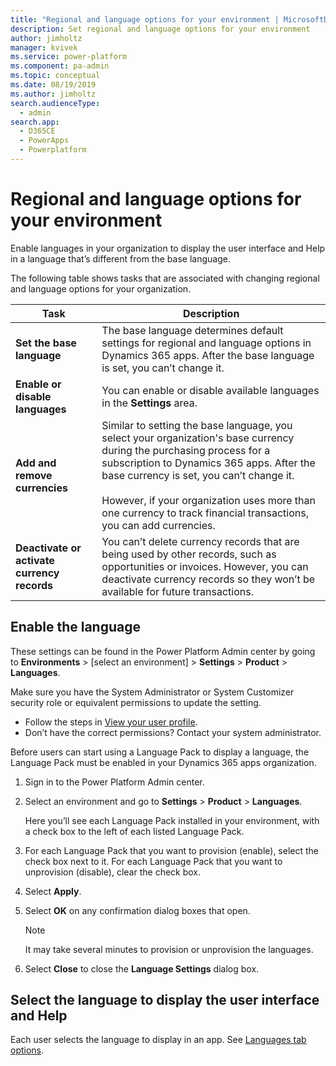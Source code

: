 ```yaml
---
title: "Regional and language options for your environment | MicrosoftDocs"
description: Set regional and language options for your environment 
author: jimholtz
manager: kvivek
ms.service: power-platform
ms.component: pa-admin
ms.topic: conceptual
ms.date: 08/19/2019
ms.author: jimholtz 
search.audienceType: 
  - admin
search.app: 
  - D365CE
  - PowerApps
  - Powerplatform
---
```

# Regional and language options for your environment 

Enable languages in your organization to display the user interface and Help in a language that’s different from the base language. 

The following table shows tasks that are associated with changing regional and language options for your organization.  

|Task |  Description   |
|--------|---------|
|  **Set the base language**  |  The base language determines default settings for regional and language options in Dynamics 365 apps. After the base language is set, you can’t change it. |
| **Enable or disable languages** | You can enable or disable available languages in the **Settings** area. |
|  **Add and remove currencies**  | Similar to setting the base language, you select your organization's base currency during the purchasing process for a subscription to Dynamics 365 apps. After the base currency is set, you can’t change it.<br /><br /> However, if your organization uses more than one currency to track financial transactions, you can add currencies. |
| **Deactivate or activate currency records** |   You can’t delete currency records that are being used by other records, such as opportunities or invoices. However, you can deactivate currency records so they won’t be available for future transactions. |

## Enable the language  

These settings can be found in the Power Platform Admin center by going to **Environments** > [select an environment] > **Settings** > **Product** > **Languages**.

Make sure you have the System Administrator or System Customizer security role or equivalent permissions to update the setting.

- Follow the steps in [View your user profile](https://docs.microsoft.com/dynamics365/customer-engagement/basics/view-your-user-profile).
- Don’t have the correct permissions? Contact your system administrator.

 Before users can start using a Language Pack to display a language, the Language Pack must be enabled in your Dynamics 365 apps organization.  

1. Sign in to the Power Platform Admin center. 

2. Select an environment and go to **Settings** > **Product** > **Languages**.

   Here you’ll see each Language Pack installed in your environment, with a check box to the left of each listed Language Pack.  

4. For each Language Pack that you want to provision (enable), select the check box next to it. For each Language Pack that you want to unprovision (disable), clear the check box.  

5. Select **Apply**.  

6. Select **OK** on any confirmation dialog boxes that open.  

   > [!NOTE]
   >  It may take several minutes to provision or unprovision the languages.  

7. Select **Close** to close the **Language Settings** dialog box.

## Select the language to display the user interface and Help  

 Each user selects the language to display in an app.  See [Languages tab options](https://docs.microsoft.com/dynamics365/customer-engagement/basics/set-personal-options#languages-tab-options).


